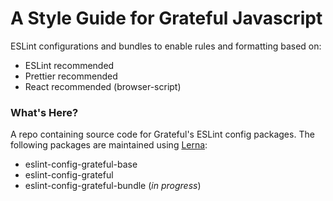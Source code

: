# A Style Guide for Grateful Javascript

ESLint configurations and bundles to enable rules and formatting based on:

* ESLint recommended
* Prettier recommended
* React recommended (browser-script)

### What's Here?

A repo containing source code for Grateful's ESLint config packages. The following packages are maintained using [Lerna](https://github.com/lerna/lerna#commands):

* eslint-config-grateful-base
* eslint-config-grateful
* eslint-config-grateful-bundle (_in progress_)
